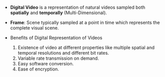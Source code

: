 - **Digital Video** is a representation of natural videos sampled both __spatially__ and __temporally__ (Multi-Dimensional).
- **Frame**: Scene typically sampled at a point in time which represents the complete visual scene.

 - Benefits of Digital Representation of Videos
	 1. Existence of video at different properties like multiple spatial and temporal resolutions and different bit rates.
	 2. Variable rate transmission on demand.
	 3. Easy software conversion.
	 4. Ease of encryption.

